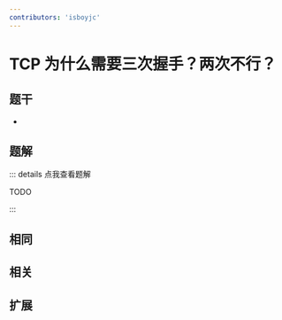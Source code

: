 ```yaml
---
contributors: 'isboyjc'
---
```


# TCP 为什么需要三次握手？两次不行？


## 题干

- 



## 题解

::: details 点我查看题解

  TODO

:::



## 相同


## 相关


## 扩展

